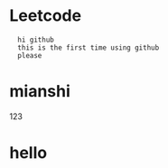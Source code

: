 #  Leetcode
      hi github
      this is the first time using github
      please 
      
# mianshi
123	    

# hello
